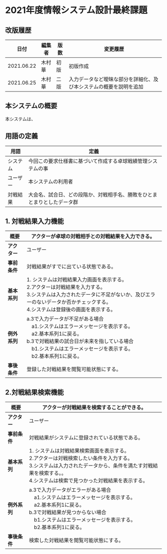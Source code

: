 # 2021年度情報システム設計最終課題

## 改版履歴
|日付|編集者|版数|変更履歴|
|---|-----|---|-------|
|2021.06.22|木村華|初版|初版作成|
|2021.06.25|木村華|二版|入力データなど曖昧な部分を詳細化、及び本システムの概要を説明を追加|

## 本システムの概要
本システムは、
## 用語の定義

|用語|定義|
|---|-----|
|システム|今回この要求仕様書に基づいて作成する卓球戦績管理システムの事|
|ユーザー|本システムの利用者|
|対戦結果|大会名、試合日、どの段階か、対戦相手名、勝敗をひとまとまりとしたデータ群|

## 1. 対戦結果入力機能
|概要|アクターが卓球の対戦相手との対戦結果を入力できる。|
|---|---|
|**アクター**|ユーザー|
|**事前条件**|対戦結果がすでに出ている状態である。|
|**基本系列**|1. システムは対戦結果入力画面を表示する。<br>2.アクターは対戦結果を入力する。<br>3.システムは入力されたデータに不足がないか、及びエラーのないデータか否かチェックする。<br>4.システムは登録後の画面を表示する。|
|**例外系列**|a.3で入力データが不足がある場合<br>　a1.システムはエラーメッセージを表示する。<br>　a2.基本系列1に戻る。<br>b.3で対戦結果の試合日が未来を指している場合<br>　b1.システムはエラーメッセージを表示する。<br>　b2.基本系列1に戻る。|
|**事後条件**|登録した対戦結果を閲覧可能状態にする。|

## 2.対戦結果検索機能
|概要|アクターが対戦結果を検索することができる。|
|---|---|
|**アクター**|ユーザー|
|**事前条件**|対戦結果がシステムに登録されている状態である。|
|**基本系列**|1. システムは対戦結果検索画面を表示する。<br>2.アクターは対戦検索したい条件を入力する。<br>3.システムは入力されたデータから、条件を満たす対戦結果を検索する。。<br>4.システムは検索で見つかった対戦結果を表示する。|
|**例外系列**|a.3で入力データがエラーがある場合<br>　a1.システムはエラーメッセージを表示する。<br>　a2.基本系列1に戻る。<br>b.3で対戦結果が見つからない場合<br>　b1.システムはエラーメッセージを表示する。<br>　b2.基本系列1に戻る。|
|**事後条件**|検索した対戦結果を閲覧可能状態にする。|
